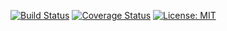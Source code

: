 [![Build Status](https://travis-ci.org/mfrachet/rn-render-perfs.svg?branch=master)](https://travis-ci.org/mfrachet/rn-render-perfs)
[![Coverage Status](https://coveralls.io/repos/github/mfrachet/rn-render-perfs/badge.svg?branch=master)](https://coveralls.io/github/mfrachet/rn-render-perfs?branch=master)
[![License: MIT](https://img.shields.io/badge/License-MIT-yellow.svg)](https://opensource.org/licenses/MIT)
